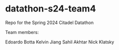 # datathon-s24-team4

Repo for the Spring 2024 Citadel Datathon

Team members:

Edoardo Botta
Kelvin Jiang
Sahil Akhtar
Nick Klatsky
